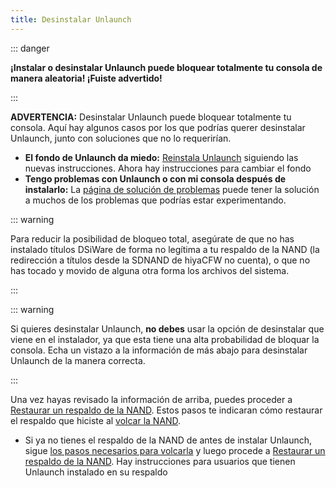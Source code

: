 ```yaml
---
title: Desinstalar Unlaunch
---
```


::: danger

**¡Instalar o desinstalar Unlaunch puede bloquear totalmente tu consola de manera aleatoria! ¡Fuiste advertido!**

:::

**ADVERTENCIA:** Desinstalar Unlaunch puede bloquear totalmente tu consola. Aquí hay algunos casos por los que podrías querer desinstalar Unlaunch, junto con soluciones que no lo requerirían.

- **El fondo de Unlaunch da miedo:** [Reinstala Unlaunch](installing-unlaunch.html) siguiendo las nuevas instrucciones. Ahora hay instrucciones para cambiar el fondo
- **Tengo problemas con Unlaunch o con mi consola después de instalarlo:** La [página de solución de problemas](troubleshooting.html#unlaunch) puede tener la solución a muchos de los problemas que podrías estar experimentando.

::: warning

Para reducir la posibilidad de bloqueo total, asegúrate de que no has instalado títulos DSiWare de forma no legítima a tu respaldo de la NAND (la redirección a títulos desde la SDNAND de hiyaCFW no cuenta), o que no has tocado y movido de alguna otra forma los archivos del sistema.

:::

::: warning

Si quieres desinstalar Unlaunch, **no debes** usar la opción de desinstalar que viene en el instalador, ya que esta tiene una alta probabilidad de bloquar la consola. Echa un vistazo a la información de más abajo para desinstalar Unlaunch de la manera correcta.

:::

Una vez hayas revisado la información de arriba, puedes proceder a [Restaurar un respaldo de la NAND](restoring-nand.html). Estos pasos te indicaran cómo restaurar el respaldo que hiciste al [volcar la NAND](dumping-nand.html).
- Si ya no tienes el respaldo de la NAND de antes de instalar Unlaunch, sigue [los pasos necesarios para volcarla](dumping-nand.html) y luego procede a [Restaurar un respaldo de la NAND](restoring-nand.html). Hay instrucciones para usuarios que tienen Unlaunch instalado en su respaldo

